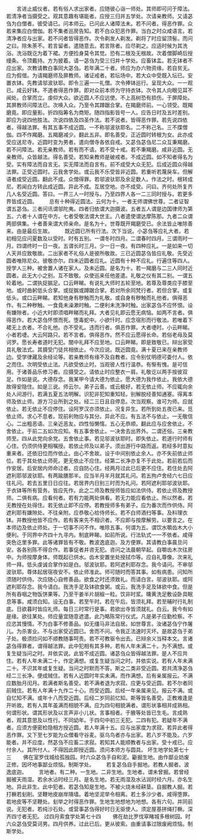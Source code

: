 <!-- { "loadSidebar": true } -->
　　言进止威仪者。若有俗人求出家者。应随彼心诣一师处。其师即可问于障法。若清净者当摄受之。观其意趣有堪能者。应授三归并五学处。次请亲教师。又请苾刍为白僧者。彼受请已。问本师云。已问此人诸障法未。若不问者。得恶作罪。众若来集应白僧伽。若不集者巡房告知。若不白众犯恶作罪。当白之时众咸语言。若清净者应与出家。若不问者皆得恶作。次令剃发人剃发。剃将了时应留顶髻。而问之曰。除朱荼不。若言留者。遣随意去。若言除者。应尽剃之。应适时候为其洗浴。洗浴既讫为着下裙。方便捡身莫令其觉。恐有二根及无根故。次着僧脚崎后授缦条。令顶戴持。方为披着。请一苾刍为受三归并十学处。应畜钵盂。若无钵者不应出家。次教请教白事同大苾刍。若年满二十者。师应为办六物资缘。若自贫无。应为假借。为请羯磨师及屏教师。诸证戒者。若坛场中。若大众中受既入坛已。安置衣钵。先教请邬波驮耶。即令三遍一一礼僧。次令捧钵巡行。呈现大众。一一观已。咸云好钵。不道者得恶作罪。即对众前本师为守持衣钵。次令其人向眼见耳不闻处。合掌而立。虔仰大众。欲近圆人不应远使。不上高树恐有损伤。于屏障处。其屏教师问障法已。次唤入众。乃至令其蹲踞合掌。在羯磨师前。一心领受。既羯磨竟。即应量影。折四指筹名为商矩。随四指影皆号一人。应告日时及五时差别。即应为说四他胜法。次说四依及四圣作法。若不说者。皆得恶作罪。若先说四依者。得越法罪。有其五事不成近圆。一不称邬波驮耶名。二不称己名。三不牒僧伽。四不作羯磨。五羯磨减少。翻此五非。即名善受。正近圆时转根为女。此亦成受应送尼寺。近圆时变为男者。遣向僧寺各依自戒。又苾刍苾刍尼二众互秉羯磨。若不问障法。若无亲教师。若有而不请。若不受十戒。若不秉羯磨。咸非近圆。无亲教师。众皆越法。得名善受。若知亲教师是破戒者。不成近圆。如不知者得名为受。实有障法而自言无。实无障法而自言有。前不成受大众无犯。后成近圆众得越法罪。正受近圆时。云我舍学处。或云我不乐受皆非近圆。若重听若蔑戾车。但解语者成受近圆。翻此不成。众僧得罪。若邬波驮耶及余足数人。作法之时。根转成尼。若闻白方转此成近圆。异此不成。互居空地。亦不成受。问曰。齐何处所复齐几人名受近圆。答曰。一界三人一时授与。乃至四界人各一二三同时授与。若更多界皆成近圆。
　　总有十种得近圆法。云何为十。一者无师谓佛世尊。二者证智谓五苾刍。三者问讯谓邬陀夷。四者归依谓大迦摄波。五者五人谓是边国律师为第五。六者十人谓在中方。七者受敬法谓大世主。八者遣使谓达摩陈那。九者二众谓两部俱集。十者善来谓大师亲命。是名为十。世尊既开羯磨受已。余法皆止唯除善来。由是最后生故。
　　既近圆已所有行法。次下当说。小苾刍等应礼大者。若初相见应问夏数及以受时。时有五别。一谓冬时四月。二谓春时四月。三谓雨时一月。四谓终时一日一夜。五谓长时三月。少一日一夜。有四种应礼。一是如来一切人天并应致敬故。二出家者不礼俗人是彼所敬故。三已近圆苾刍皆应礼敬。先受近圆者唯除尼众。彼敬亦尔。四未近圆者应礼。近圆有十种不应礼。行遍住等四人。授学人三种。被舍置人诸在家人。及未近圆。是名为十。若一羯磨与二三人同时近圆者。此无大小之别。互不致敬。众使巡来任他差遣。礼敬之仪有其二别。一谓五轮着地。二谓执捉腨足。口云畔睇。有说礼大师时五轮至地。若尊及尊类应手膝至地。或时曲躬低头合掌。或捉腨或蹲踞合掌。若对所余同梵行者。若但合掌。或复低头。或口云畔睇。若知他身有秽触而为礼敬。或自身有秽触而礼他者。俱得恶作。有二种秽触。一食竟未澡漱时触。二便利未洗净时触。出家苾刍不应怀恨。设有嫌隙者。小近大时即须唱畔睇而礼拜。大者见礼即云愿无病恼。如两不言者。俱得恶作。若大苾刍怀恨而死。堕毒蛇中。小欲忏时。应念宿形而行敬法。若唯着下裙无上衣者。不合礼他。亦不受礼。违而行者。俱恶作罪。大者啑时。小云畔睇。小者若啑。大云阿路只。若不言者。俱得恶作。然不应云愿得长命。若俗老母及莫诃罗。愿长寿者道时无犯。闇中礼拜不应至地。口云畔睇。即是致敬已。辩出家受具礼敬法式。其摄受门徒共相依止。今次应说。既近圆竟。满十夏已来在亲教师边。受学律藏及余经论等。若亲教师有缘不及自教者。应令别仗明德可委付人。依之而住。次明受依止法。凡欲受依止时。当观彼人性行温恭。有惭有愧。是可信用。于诸善品乐修习者。应摄受之。请依止时应整衣一肩。礼敬讫以两手按彼双足。作如是说。大德存念。我某甲今请大德为依止。愿大德为我作依止。我依大德故得安隐住。如是三说。师云尔。弟子云善。或云极好。若无依止师。不应辄向余处人间游行。若满五夏五法明解。识犯非犯知重知轻。别解脱经善知通塞。得离本师及依止师。游方习业所到之处。经二三日且自停息。次当观察。谁可为师。应就依止。若无依止不应停住。设阿罗汉亦须依止。况复异生。若所到处五夜已来。觅依止师。求心不息者。现前利物应与其分。异此不应。有五法不与依止。一无敬信心。二出粗恶语。三亲近恶友。四性恒懒惰。五心无恭顺。翻此应与应舍依止。不舍依止。于前二五如次应知。有五事舍依止。一决舍去出界外。二谓还俗。三亲教师至。四从此党向余党。五舍依止事。若见邬波驮耶时。即失依止。若道行时师有心住。仍须供侍更相嘱授。若依止师及以弟子。须出游行中路而返。若经多时意拟重来者。还依旧位而作依止。由心不舍故。设于中间别依止余人。亦不失前依止师位。若于其处依止师死。更无依止不应住。经第二长净亦复不于此处。若前若后而作安居。后安居内师命过者。应自防心住。经两月过此已后更不应住。若住处去阿遮利耶邬波驮耶。有两踰膳那半。应当半月半月就其礼问。若五拘卢舍经六七日应往礼问。若去五里日日应往。若居界内日别三时而为礼问。若阿遮利耶邬波驮耶。于衣钵等所有营务。皆应先作。此之二师及教授师皆应如法供侍。若依止师及教授师。二俱有病。应看何者。若有力能两处俱看。若无力能应看依止。所以然者。若无教授在处得住。若无依止即不应停。若教授师多有弟子。应为番次而作供侍。阿遮利耶有嫌隙处。不往亲附。应恭敬心给侍师长。若不白师酒扫等事。及料理衣钵。并教授他皆不应作。若有客来先不相识者。不应即与按摩解劳。以要言之。在本师边及依止师处。于一切事不问不作。唯除五事。何谓为五。谓饮水嚼齿木大小便利。于同界中齐四十九寻内。制底畔睇。如前所说。行法轨式一一不依者。咸得突色讫里多罪。此等诸罪皆有不敬。教波逸底迦。及方便罪。其请教白事晨旦问安。各各别陈不得合作。若事促者并咨无犯。咨问之法晨朝早起。自嚼齿木次往房中。为师按摩身体。师既起已供水。齿木安置坐处授拭巾等。应自礼尊像。次来礼师一拜。低头虔诚合掌作如是白。邬波驮耶。若阿遮利耶存念。我今请问。不审邬波驮耶。尊体起居宿夜安不。依止师准此。师可随时而答其事。如有病患。问知所须随时供侍。次应随心自修善品。欲食之时还须致礼。而请白言。邬波驮耶。或阿遮利耶存念。我今请白。我洗手足及钵欲食粥。或云。我洗手足及钵欲中食。但是所有吞咽之物饭饼果等。乃至干姜半片胡椒一粒。饮非时浆。曛黄洗足敷设卧具眠息等事。咸须白知。设无白事。若至午时。若在午后。皆须礼拜。若至晡时行礼制底。日欲暮时皆应礼师。每日三时常行是事。若欲出寺皆须就礼。白云。我今有如是缘。欲往某处。师应量宜随意遮遣。此乃略陈常行仪式。凡是弟子应勤检察。不应恣其慢情。不为白事不修善品。如无缰马非法自居。如世尊言。汝诸苾刍宁作屠儿。为杀害业。不与出家受近圆已。舍而不问。令我正法速时灭坏。是故苾刍于弟子处。极须捡问如不顺教随事呵责。若不可教驱令出去。已辩余义当释本文。言诸苾刍得罪者。谓得越法罪。此中犯相有其多种。若有人年未满二十。为不满想。或复生疑当问之时。并依实说。此皆不成近圆。诸苾刍众皆得越法罪。是人不应共住。若有人年未满二十。作定满想。或复生疑当问之时。并依实说。若有人年未满二十。不识其年或复生疑。当问之时默而不答。斯之二类非受近圆。若共清净苾刍经二三长净。便成贼住。若有人近圆时年实未满。而作满想。后有亲属报云。不满应数胎月闰月。若满者斯名善受。若不满者退为求寂。应更与受近圆。若不尔者同前贼住。若有人年满十九作二十心。而受近圆。后经一年亲属来见。报云不满。或自忆知不满。或年十八而受近圆。后经二岁同前忆知。斯等皆名善受。正教难逢是开听故。若有人其年虽满而相貌不满。应为四句相貌满者。谓形状事相并成熟相。何谓形状。谓其形状及以言声非小儿状。言事相者。于腋等处皆已生毛。言成熟者。观其意思及以性行。不同幼年。于四句中初三无犯。二四有犯。若疑年不满者。应须方便密检隐相方授近圆。若人年满十五。应与出家度为求寂。若异此者得恶作罪。又下至七岁能为众僧看守谷麦。驱乌鸟者亦与出家。若八岁不能及。六岁能者。并不应度。然苾刍不应畜二求寂。若知其人能顺教者与出家。受十戒已。应付余人。其所付人。不得因此即授近圆。须问本师方与圆具。
坏生地学处第七十三
　　佛在室罗伐城给孤独园。时六众苾刍手自和泥。斸掘生地。由作鄙业妨废正修。因坏地事鄙业烦恼。制斯学处。
　　若复苾刍自手掘地。若教人掘者。波逸底迦。
　　言地者。有二种。一生地。二非生地。生地者。谓未曾掘。若曾经掘被天雨湿。若余水沾时经三月。是名生地。若无雨湿及水沾润时经六月。亦名生地。异此非生。此中犯者。若苾刍知是生地。不被火烧未经耕垦。自掘教人掘。若打橛若刬削。坚鞭地皮崩岸隤墙。着地坚泥举令相离。若土多沙少者。咸得堕罪。若地皮等不坚鞭处。刬举之时得恶作罪。生地生地想地为地想。各有六句。并同前说。无犯者。若纯沙石处。或营事苾刍得好时日无驱使人。须定屋基拼绳打橛。深齐四寸者无犯。
过四月索食学处第七十四
　　佛在劫比罗伐窣睹城多根树园。时六众苾刍受莫诃男。四月供养。过此已后。更从彼索。由重请事过限废阙烦恼。制斯学处。
